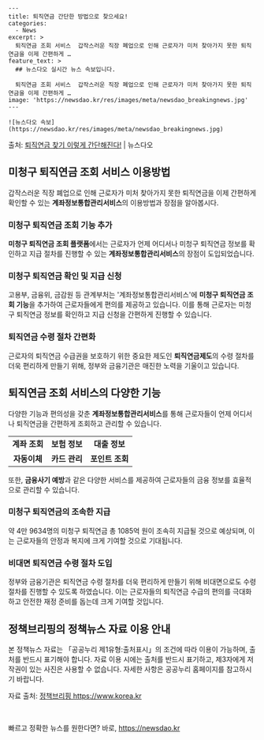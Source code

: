    ---
    title: 퇴직연금 간단한 방법으로 찾으세요!
    categories:
      - News
    excerpt: >
      퇴직연금 조회 서비스  갑작스러운 직장 폐업으로 인해 근로자가 미처 찾아가지 못한 퇴직연금을 이제 간편하게 …
    feature_text: >
      ## 뉴스다오 실시간 뉴스 속보입니다.
    
      퇴직연금 조회 서비스  갑작스러운 직장 폐업으로 인해 근로자가 미처 찾아가지 못한 퇴직연금을 이제 간편하게 …
    image: 'https://newsdao.kr/res/images/meta/newsdao_breakingnews.jpg'
    ---
    
    ![뉴스다오 속보](https://newsdao.kr/res/images/meta/newsdao_breakingnews.jpg)

<p>출처: <a href="https://newsdao.kr/4622" rel="dofollow">퇴직연금 찾기 이렇게 간단해진다!</a> | 뉴스다오</p>

<h2 data-ke-size="size26">미청구 퇴직연금 조회 서비스 이용방법</h2>
<p data-ke-size="size16">갑작스러운 직장 폐업으로 인해 근로자가 미처 찾아가지 못한 퇴직연금을 이제 간편하게 확인할 수 있는 <b>계좌정보통합관리서비스</b>의 이용방법과 장점을 알아봅시다.</p>

<h3>미청구 퇴직연금 조회 기능 추가</h3>
<p data-ke-size="size16"><b>미청구 퇴직연금 조회 플랫폼</b>에서는 근로자가 언제 어디서나 미청구 퇴직연금 정보를 확인하고 지급 절차를 진행할 수 있는 <b>계좌정보통합관리서비스</b>의 장점이 도입되었습니다.</p>

<h3>미청구 퇴직연금 확인 및 지급 신청</h3>
<p data-ke-size="size16">고용부, 금융위, 금감원 등 관계부처는 '계좌정보통합관리서비스'에 <b>미청구 퇴직연금 조회 기능</b>을 추가하여 근로자들에게 편의를 제공하고 있습니다. 이를 통해 근로자는 미청구 퇴직연금 정보를 확인하고 지급 신청을 간편하게 진행할 수 있습니다.</p>

<h3>퇴직연금 수령 절차 간편화</h3>
<p data-ke-size="size16">근로자의 퇴직연금 수급권을 보호하기 위한 중요한 제도인 <b>퇴직연금제도</b>의 수령 절차를 더욱 편리하게 만들기 위해, 정부와 금융기관은 매진한 노력을 기울이고 있습니다.</p>

<h2 data-ke-size="size26">퇴직연금 조회 서비스의 다양한 기능</h2>
<p data-ke-size="size16">다양한 기능과 편의성을 갖춘 <b>계좌정보통합관리서비스</b>를 통해 근로자들이 언제 어디서나 퇴직연금을 간편하게 조회하고 관리할 수 있습니다.</p>

<table>
	<tr>
		<td style="text-align: center; height: 17px;"><b>계좌 조회</b></td>
		<td style="text-align: center; height: 17px;"><b>보험 정보</b></td>
		<td style="text-align: center; height: 17px;"><b>대출 정보</b></td>
	</tr>
	<tr>
		<td style="text-align: center; height: 17px;"><b>자동이체</b></td>
		<td style="text-align: center; height: 17px;"><b>카드 관리</b></td>
		<td style="text-align: center; height: 17px;"><b>포인트 조회</b></td>
	</tr>
</table>
<p data-ke-size="size16">또한, <b>금융사기 예방</b>과 같은 다양한 서비스를 제공하여 근로자들의 금융 정보를 효율적으로 관리할 수 있습니다.</p>

<h3>미청구 퇴직연금의 조속한 지급</h3>
<p data-ke-size="size16">약 4만 9634명의 미청구 퇴직연금 총 1085억 원이 조속히 지급될 것으로 예상되며, 이는 근로자들의 안정과 복지에 크게 기여할 것으로 기대됩니다.</p>

<h3>비대면 퇴직연금 수령 절차 도입</h3>
<p data-ke-size="size16">정부와 금융기관은 퇴직연금 수령 절차를 더욱 편리하게 만들기 위해 비대면으로도 수령 절차를 진행할 수 있도록 하였습니다. 이는 근로자들의 퇴직연금 수급의 편의를 극대화하고 안전한 재정 준비를 돕는데 크게 기여할 것입니다.</p>

<h2 data-ke-size="size26">정책브리핑의 정책뉴스 자료 이용 안내</h2>
<p data-ke-size="size16">본 정책뉴스 자료는 「공공누리 제1유형:출처표시」의 조건에 따라 이용이 가능하며, 출처를 반드시 표기해야 합니다. 자료 이용 시에는 출처를 반드시 표기하고, 제3자에게 저작권이 있는 사진은 사용할 수 없습니다. 자세한 사항은 공공누리 홈페이지를 참고하시기 바랍니다.</p>
<p data-ke-size="size16">자료 출처: <a href="https://https://www.korea.kr/">정책브리핑 https://www.korea.kr</a></p>

<p data-ke-size="size16">&nbsp;</p> 

빠르고 정확한 뉴스를 원한다면? 바로, <a href="https://newsdao.kr" rel="dofollow">https://newsdao.kr</a>


    
